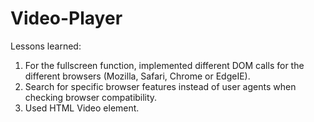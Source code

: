 # Video-Player

Lessons learned:

1. For the fullscreen function, implemented different DOM calls for the different browsers (Mozilla, Safari, Chrome or EdgeIE).
2. Search for specific browser features instead of user agents when checking browser compatibility.
3. Used HTML Video element.

